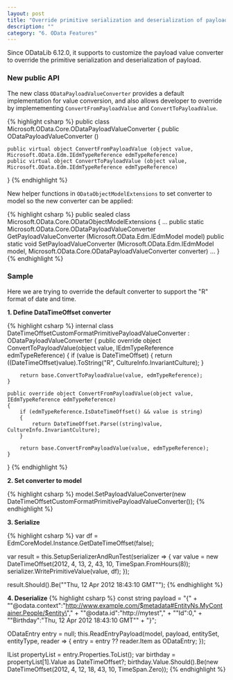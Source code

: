 ```yaml
---
layout: post
title: "Override primitive serialization and deserialization of payload"
description: ""
category: "6. OData Features"
---
```


Since ODataLib 6.12.0, it supports to customize the payload value converter to override the primitive serialization and deserialization of payload.

### New public API

The new class `ODataPayloadValueConverter` provides a default implementation for value conversion, and also allows developer to override by implemementing `ConvertFromPayloadValue` and `ConvertToPayloadValue`.

{% highlight csharp %}
public class Microsoft.OData.Core.ODataPayloadValueConverter {
	public ODataPayloadValueConverter ()

	public virtual object ConvertFromPayloadValue (object value, Microsoft.OData.Edm.IEdmTypeReference edmTypeReference)
	public virtual object ConvertToPayloadValue (object value, Microsoft.OData.Edm.IEdmTypeReference edmTypeReference)
}
{% endhighlight %}

New helper functions in `ODataObjectModelExtensions` to set converter to model so the new converter can be applied:

{% highlight csharp %}
public sealed class Microsoft.OData.Core.ODataObjectModelExtensions {
  ...
  public static Microsoft.OData.Core.ODataPayloadValueConverter GetPayloadValueConverter (Microsoft.OData.Edm.IEdmModel model)
  public static void SetPayloadValueConverter (Microsoft.OData.Edm.IEdmModel model, Microsoft.OData.Core.ODataPayloadValueConverter converter)
  ...
}
{% endhighlight %}

### Sample

Here we are trying to override the default converter to support the "R" format of date and time.   

<strong>1. Define DataTimeOffset converter</strong>

{% highlight csharp %}
internal class DateTimeOffsetCustomFormatPrimitivePayloadValueConverter : ODataPayloadValueConverter
{
    public override object ConvertToPayloadValue(object value, IEdmTypeReference edmTypeReference)
    {
        if (value is DateTimeOffset)
        {
            return ((DateTimeOffset)value).ToString("R", CultureInfo.InvariantCulture);
        }

        return base.ConvertToPayloadValue(value, edmTypeReference);
    }

    public override object ConvertFromPayloadValue(object value, IEdmTypeReference edmTypeReference)
    {
        if (edmTypeReference.IsDateTimeOffset() && value is string)
        {
            return DateTimeOffset.Parse((string)value, CultureInfo.InvariantCulture);
        }

        return base.ConvertFromPayloadValue(value, edmTypeReference);
    }
}
{% endhighlight %}

<strong>2. Set converter to model</strong>

{% highlight csharp %}
model.SetPayloadValueConverter(new DateTimeOffsetCustomFormatPrimitivePayloadValueConverter());
{% endhighlight %}

<strong>3. Serialize</strong>

{% highlight csharp %}
var df = EdmCoreModel.Instance.GetDateTimeOffset(false);

var result = this.SetupSerializerAndRunTest(serializer =>
{
    var value = new DateTimeOffset(2012, 4, 13, 2, 43, 10, TimeSpan.FromHours(8));
    serializer.WritePrimitiveValue(value, df);
});

result.Should().Be("\"Thu, 12 Apr 2012 18:43:10 GMT\"");
{% endhighlight %}

<strong>4. Deserialize</strong>
{% highlight csharp %}
  const string payload =
      "{" +
      "\"@odata.context\":\"http://www.example.com/$metadata#EntityNs.MyContainer.People/$entity\"," +
      "\"@odata.id\":\"http://mytest\"," +
      "\"Id\":0," +
      "\"Birthday\":\"Thu, 12 Apr 2012 18:43:10 GMT\"" +
      "}";

  ODataEntry entry = null;
  this.ReadEntryPayload(model, payload, entitySet, entityType, reader => { entry = entry ?? reader.Item as ODataEntry; });

  IList<ODataProperty> propertyList = entry.Properties.ToList();
  var birthday = propertyList[1].Value as DateTimeOffset?;
  birthday.Value.Should().Be(new DateTimeOffset(2012, 4, 12, 18, 43, 10, TimeSpan.Zero));
{% endhighlight %}
